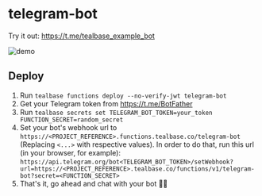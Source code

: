 # telegram-bot

Try it out: https://t.me/tealbase_example_bot

![demo](./demo.gif)

## Deploy

1. Run `tealbase functions deploy --no-verify-jwt telegram-bot`
2. Get your Telegram token from https://t.me/BotFather
3. Run `tealbase secrets set TELEGRAM_BOT_TOKEN=your_token FUNCTION_SECRET=random_secret`
4. Set your bot's webhook url to `https://<PROJECT_REFERENCE>.functions.tealbase.co/telegram-bot` (Replacing `<...>` with respective values). In order to do that, run this url (in your browser, for example): `https://api.telegram.org/bot<TELEGRAM_BOT_TOKEN>/setWebhook?url=https://<PROJECT_REFERENCE>.tealbase.co/functions/v1/telegram-bot?secret=<FUNCTION_SECRET>`
5. That's it, go ahead and chat with your bot 🤖💬
